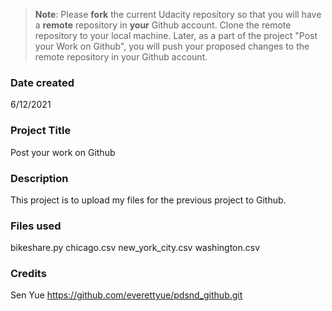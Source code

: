 >**Note**: Please **fork** the current Udacity repository so that you will have a **remote** repository in **your** Github account. Clone the remote repository to your local machine. Later, as a part of the project "Post your Work on Github", you will push your proposed changes to the remote repository in your Github account.

### Date created
6/12/2021
### Project Title
Post your work on Github

### Description
This project is to upload my files for the previous project to Github.

### Files used
bikeshare.py
chicago.csv
new_york_city.csv
washington.csv

### Credits
Sen Yue
https://github.com/everettyue/pdsnd_github.git

